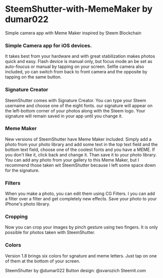 # SteemShutter-with-MemeMaker by dumar022
Simple camera app with Meme Maker inspired by Steem Blockchain


### Simple Camera app for iOS devices.
It takes best from your hardware and with great stabilization makes photos quick and easy. Flash device is manual only, but focus mode an be set as auto-foucus or manual by tapping on your screen. Selfie camera also included, yo can switch from back to front camera and the opposite by tapping on the same button. 

### Signature Creator
SteemShutter comes with Signature Creator. You can type your Steem username and choose one of the eight fonts. our signature will appear on the left-bottom corner of your photos along with the Steem logo. Your signature will remain saved in your app until you change it. 

### Meme Maker
New versions of SteemShutter have Meme Maker included. Simply add a photo from your photo library and add some text in the top text field and the bottom text field, choose one of the coolest fonts and you have a MEME. If you don't like it, click back and change it. Than save it to your photo library.  You can add any photo from your gallery to this Meme Maker, but I recommend those taken wit SteemShutter because I left some space down for the signature.

### Filters
When you make a photo, you can edit them using CG Filters. I you can add a filter over a filter and get completely new effects. Save your photo to your iPhone's photo library. 

### Cropping
Now you can crop your images by pinch gesture using two fingers. It is only possible for photos taken with SteemShutter.

### Colors
Version 1.8 brings six colors for sgnature and meme letters. Just tap on one of them at the bottom of your screen. 

SteemShutter by @dumar022
Button design: @svarozich
Steemit.com
